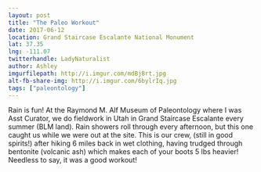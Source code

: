 ```yaml
---
layout: post
title: "The Paleo Workout"
date: 2017-06-12
location: Grand Staircase Escalante National Monument
lat: 37.35
lng: -111.07
twitterhandle: LadyNaturalist
author: Ashley
imgurfilepath: http://i.imgur.com/mdBj8rt.jpg
alt-fb-share-img: http://i.imgur.com/6bylrIq.jpg
tags: ["paleontology"]
---
```

	
Rain is fun! At the Raymond M. Alf Museum of Paleontology where I was Asst Curator, we do fieldwork in Utah in Grand Staircase Escalante every summer (BLM land). Rain showers roll through every afternoon, but this one caught us while we were out at the site. This is our crew, (still in good spirits!) after hiking 6 miles back in wet clothing, having trudged through bentonite (volcanic ash) which makes each of your boots 5 lbs heavier! Needless to say, it was a good workout!
